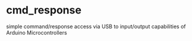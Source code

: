 cmd_response
============

simple command/response access via USB to input/output capabilities of Arduino Microcontrollers
